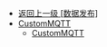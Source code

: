 - [返回上一级 [数据发布]](zh-CN/EdgeLinkStudio/工程管理/工程配置/数据发布/)
- [CustomMQTT](zh-CN/EdgeLinkStudio/工程管理/工程配置/数据发布/CustomMQTT/)
  - [CustomMQTT](zh-CN/EdgeLinkStudio/工程管理/工程配置/数据发布/CustomMQTT/CustomMQTT.md)
